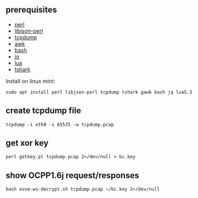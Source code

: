 ## prerequisites

- [perl](https://www.perl.org/get.html)
- [libjson-perl](https://metacpan.org/pod/JSON)
- [tcpdump](https://www.tcpdump.org/)
- [awk](https://www.gnu.org/software/gawk/)
- [bash](https://www.gnu.org/software/bash/)
- [jq](https://stedolan.github.io/jq/)
- [lua](https://www.lua.org/)
- [tshark](https://www.tcpdump.org/)

Install on linux mint:

```
sudo apt install perl libjson-perl tcpdump tshark gawk bash jq lua5.3
```

## create tcpdump file

```
tcpdump -i eth0 -s 65535 -w tcpdump.pcap
```

## get xor key

```
perl getkey.pl tcpdump.pcap 2>/dev/null > bc.key
```

## show OCPP1.6j request/responses

```
bash evse-ws-decrypt.sh tcpdump.pcap ~/bc.key 2>/dev/null
```
